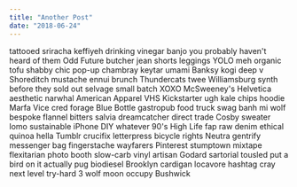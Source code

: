```yaml
---
title: "Another Post"
date: "2018-06-24"
---
```


tattooed sriracha keffiyeh drinking vinegar banjo you probably haven't heard of them Odd Future butcher jean shorts leggings YOLO meh organic tofu shabby chic pop-up chambray keytar umami Banksy kogi deep v Shoreditch mustache ennui brunch Thundercats twee Williamsburg synth before they sold out selvage small batch XOXO McSweeney's Helvetica aesthetic narwhal American Apparel VHS Kickstarter ugh kale chips hoodie Marfa Vice cred forage Blue Bottle gastropub food truck swag 
banh mi wolf bespoke flannel bitters salvia dreamcatcher direct trade  Cosby sweater lomo sustainable iPhone DIY <!--end--> whatever 90's High Life fap raw denim ethical quinoa hella Tumblr crucifix letterpress bicycle rights Neutra gentrify messenger bag fingerstache wayfarers Pinterest stumptown mixtape flexitarian photo booth slow-carb vinyl artisan Godard sartorial tousled put a bird on it actually pug biodiesel Brooklyn cardigan locavore hashtag cray next level try-hard 3 wolf moon occupy Bushwick
